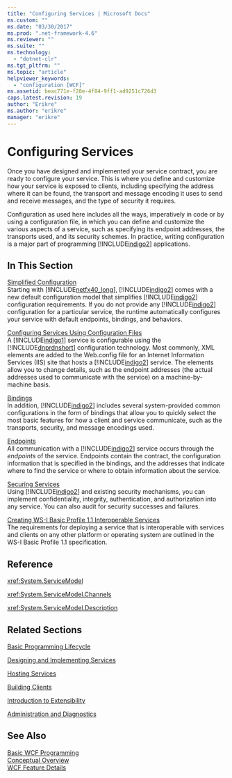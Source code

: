 ```yaml
---
title: "Configuring Services | Microsoft Docs"
ms.custom: ""
ms.date: "03/30/2017"
ms.prod: ".net-framework-4.6"
ms.reviewer: ""
ms.suite: ""
ms.technology: 
  - "dotnet-clr"
ms.tgt_pltfrm: ""
ms.topic: "article"
helpviewer_keywords: 
  - "configuration [WCF]"
ms.assetid: beac771e-f28e-4f84-9ff1-ad9251c726d3
caps.latest.revision: 19
author: "Erikre"
ms.author: "erikre"
manager: "erikre"
---
```

# Configuring Services
Once you have designed and implemented your service contract, you are ready to configure your service. This is where you define and customize how your service is exposed to clients, including specifying the address where it can be found, the transport and message encoding it uses to send and receive messages, and the type of security it requires.  
  
 Configuration as used here includes all the ways, imperatively in code or by using a configuration file, in which you can define and customize the various aspects of a service, such as specifying its endpoint addresses, the transports used, and its security schemes. In practice, writing configuration is a major part of programming [!INCLUDE[indigo2](../../../includes/indigo2-md.md)] applications.  
  
## In This Section  
 [Simplified Configuration](../../../docs/framework/wcf/simplified-configuration.md)  
 Starting with [!INCLUDE[netfx40_long](../../../includes/netfx40-long-md.md)], [!INCLUDE[indigo2](../../../includes/indigo2-md.md)] comes with a new default configuration model that simplifies [!INCLUDE[indigo2](../../../includes/indigo2-md.md)] configuration requirements. If you do not provide any [!INCLUDE[indigo2](../../../includes/indigo2-md.md)] configuration for a particular service, the runtime automatically configures your service with default endpoints, bindings, and behaviors.  
  
 [Configuring Services Using Configuration Files](../../../docs/framework/wcf/configuring-services-using-configuration-files.md)  
 A [!INCLUDE[indigo1](../../../includes/indigo1-md.md)] service is configurable using the [!INCLUDE[dnprdnshort](../../../includes/dnprdnshort-md.md)] configuration technology. Most commonly, XML elements are added to the Web.config file for an Internet Information Services (IIS) site that hosts a [!INCLUDE[indigo2](../../../includes/indigo2-md.md)] service. The elements allow you to change details, such as the endpoint addresses (the actual addresses used to communicate with the service) on a machine-by-machine basis.  
  
 [Bindings](../../../docs/framework/wcf/windows-communication-foundation-bindings.md)  
 In addition, [!INCLUDE[indigo2](../../../includes/indigo2-md.md)] includes several system-provided common configurations in the form of bindings that allow you to quickly select the most basic features for how a client and service communicate, such as the transports, security, and message encodings used.  
  
 [Endpoints](../../../docs/framework/wcf/windows-communication-foundation-endpoints.md)  
 All communication with a [!INCLUDE[indigo2](../../../includes/indigo2-md.md)] service occurs through the *endpoints* of the service. Endpoints contain the contract, the configuration information that is specified in the bindings, and the addresses that indicate where to find the service or where to obtain information about the service.  
  
 [Securing Services](../../../docs/framework/wcf/securing-services.md)  
 Using [!INCLUDE[indigo2](../../../includes/indigo2-md.md)] and existing security mechanisms, you can implement confidentiality, integrity, authentication, and authorization into any service. You can also audit for security successes and failures.  
  
 [Creating WS-I Basic Profile 1.1 Interoperable Services](../../../docs/framework/wcf/creating-ws-i-basic-profile-1-1-interoperable-services.md)  
 The requirements for deploying a service that is interoperable with services and clients on any other platform or operating system are outlined in the WS-I Basic Profile 1.1 specification.  
  
## Reference  
 <xref:System.ServiceModel>  
  
 <xref:System.ServiceModel.Channels>  
  
 <xref:System.ServiceModel.Description>  
  
## Related Sections  
 [Basic Programming Lifecycle](../../../docs/framework/wcf/basic-programming-lifecycle.md)  
  
 [Designing and Implementing Services](../../../docs/framework/wcf/designing-and-implementing-services.md)  
  
 [Hosting Services](../../../docs/framework/wcf/hosting-services.md)  
  
 [Building Clients](../../../docs/framework/wcf/building-clients.md)  
  
 [Introduction to Extensibility](../../../docs/framework/wcf/introduction-to-extensibility.md)  
  
 [Administration and Diagnostics](../../../docs/framework/wcf/diagnostics/administration-and-diagnostics.md)  
  
## See Also  
 [Basic WCF Programming](../../../docs/framework/wcf/basic-wcf-programming.md)   
 [Conceptual Overview](../../../docs/framework/wcf/conceptual-overview.md)   
 [WCF Feature Details](../../../docs/framework/wcf/feature-details/wcf-feature-details.md)